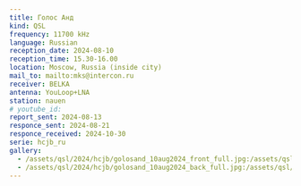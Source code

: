 ```yaml
---
title: Голос Анд
kind: QSL
frequency: 11700 kHz
language: Russian
reception_date: 2024-08-10
reception_time: 15.30-16.00
location: Moscow, Russia (inside city)
mail_to: mailto:mks@intercon.ru
receiver: BELKA
antenna: YouLoop+LNA
station: nauen
# youtube_id: 
report_sent: 2024-08-13
responce_sent: 2024-08-21
responce_received: 2024-10-30
serie: hcjb_ru
gallery:
  - /assets/qsl/2024/hcjb/golosand_10aug2024_front_full.jpg:/assets/qsl/2024/hcjb/golosand_10aug2024_front_small.jpg
  - /assets/qsl/2024/hcjb/golosand_10aug2024_back_full.jpg:/assets/qsl/2024/hcjb/golosand_10aug2024_back_small.jpg
---
```

